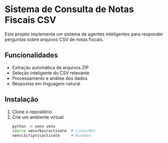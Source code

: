 # Sistema de Consulta de Notas Fiscais CSV

Este projeto implementa um sistema de agentes inteligentes para responder perguntas sobre arquivos CSV de notas fiscais.

## Funcionalidades

- Extração automática de arquivos ZIP
- Seleção inteligente do CSV relevante
- Processamento e análise dos dados
- Respostas em linguagem natural

## Instalação

1. Clone o repositório
2. Crie um ambiente virtual:
   ```bash
   python -m venv venv
   source venv/bin/activate  # Linux/Mac
   venv\Scripts\activate     # Windows